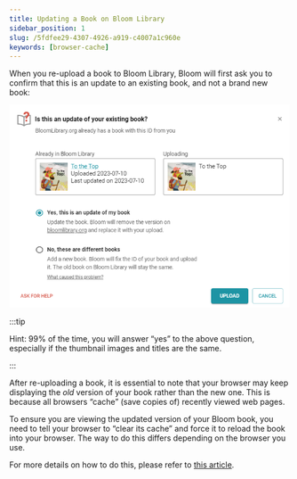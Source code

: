 ```yaml
---
title: Updating a Book on Bloom Library
sidebar_position: 1
slug: /5fdfee29-4307-4926-a919-c4007a1c960e
keywords: [browser-cache]
---
```




When you re-upload a book to Bloom Library, Bloom will first ask you to confirm that this is an update to an existing book, and not a brand new book:


![](./1522099457.png)


:::tip

Hint: 99% of the time, you will answer “yes” to the above question, especially if the thumbnail images and titles are the same.

:::




After re-uploading a book, it is essential to note that your browser may keep displaying the _old_ version of your book rather than the new one. This is because all browsers “cache” (save copies of) recently viewed web pages.


To ensure you are viewing the updated version of your Bloom book, you need to tell your browser to “clear its cache” and force it to reload the book into your browser. The way to do this differs depending on the browser you use. 


For more details on how to do this, please refer to [this article](https://fabricdigital.co.nz/blog/how-to-hard-refresh-your-browser-and-clear-cache).

